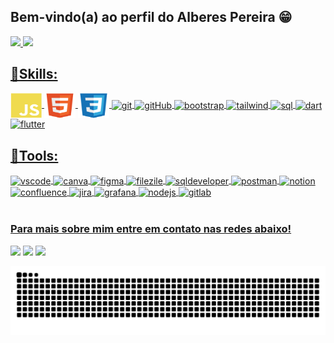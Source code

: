 ## Bem-vindo(a) ao perfil do Alberes Pereira 😁

<div>
   <a href="https://github.com/Alberesbass">
   <img height="180em" src="https://github-readme-stats.vercel.app/api?username=Alberesbass&show_icons=true&theme=tokyonight&include_all_commits=true&count_private=true" />
   <img height="180em" src="https://github-readme-stats.vercel.app/api/top-langs/?username=Alberesbass&layout=compact&langs_count=6&theme=tokyonight" />
</div>

## 🚀Skills:
<div style="display: inline_block">
   <img align="center" alt="javascript" height="40" width="50" src="https://raw.githubusercontent.com/devicons/devicon/master/icons/javascript/javascript-plain.svg" />
   <img align="center" alt="html" height="40" width="50" src="https://raw.githubusercontent.com/devicons/devicon/master/icons/html5/html5-original.svg" />
   <img align="center" alt="css" height="40" width="50" src="https://raw.githubusercontent.com/devicons/devicon/master/icons/css3/css3-original.svg" />
   <img align="center" alt="git" height="40" width="50" src="https://cdn.jsdelivr.net/gh/devicons/devicon/icons/git/git-original.svg" />
   <img align="center" alt="gitHub" height="40" width="50" src="https://cdn.jsdelivr.net/gh/devicons/devicon/icons/github/github-original.svg" />
   <img align="center" alt="bootstrap" height="40" width="50" src="https://cdn.jsdelivr.net/gh/devicons/devicon@latest/icons/bootstrap/bootstrap-original.svg" />
   <img align="center" alt="tailwind" height="40" width="50" src="https://cdn.jsdelivr.net/gh/devicons/devicon@latest/icons/tailwindcss/tailwindcss-original.svg" />
   <img align="center" alt="sql" height="40" width="50" src="https://cdn.jsdelivr.net/gh/devicons/devicon@latest/icons/azuresqldatabase/azuresqldatabase-original.svg" />
<!--    <img align="center" alt="react" height="40" width="50" src="https://cdn.jsdelivr.net/gh/devicons/devicon@latest/icons/react/react-original.svg" /> -->
<!--    <img align="center" alt="typescript" height="40" width="50" src="https://cdn.jsdelivr.net/gh/devicons/devicon@latest/icons/typescript/typescript-original.svg" /> -->
   <img align="center" alt="dart" height="40" width="50" src="https://cdn.jsdelivr.net/gh/devicons/devicon@latest/icons/dart/dart-original.svg" />
   <img align="center" alt="flutter" height="40" width="50" src="https://cdn.jsdelivr.net/gh/devicons/devicon@latest/icons/flutter/flutter-original.svg" />
   
          
             
</div>
 
## 🔧Tools:
<div style="display: inline_block">
   <img align="center" alt="vscode" height="40" width="50" src="https://cdn.jsdelivr.net/gh/devicons/devicon@latest/icons/vscode/vscode-original.svg" />
   <img align="center" alt="canva" height="40" width="50" src="https://cdn.jsdelivr.net/gh/devicons/devicon@latest/icons/canva/canva-original.svg" />
   <img align="center" alt="figma" height="40" width="50" src="https://cdn.jsdelivr.net/gh/devicons/devicon@latest/icons/figma/figma-original.svg" />
   <img align="center" alt="filezile" height="40" width="50" src="https://cdn.jsdelivr.net/gh/devicons/devicon@latest/icons/filezilla/filezilla-original.svg" />
   <img align="center" alt="sqldeveloper" height="40" width="50" src="https://cdn.jsdelivr.net/gh/devicons/devicon@latest/icons/sqldeveloper/sqldeveloper-original.svg" />
   <img align="center" alt="postman" height="40" width="50" src="https://cdn.jsdelivr.net/gh/devicons/devicon@latest/icons/postman/postman-original.svg" />
   <img align="center" alt="notion" height="40" width="50" src="https://cdn.jsdelivr.net/gh/devicons/devicon@latest/icons/notion/notion-original.svg" />
   <img align="center" alt="confluence" height="40" width="50" src="https://cdn.jsdelivr.net/gh/devicons/devicon@latest/icons/confluence/confluence-original-wordmark.svg" />
   <img align="center" alt="jira" height="40" width="50" src="https://cdn.jsdelivr.net/gh/devicons/devicon@latest/icons/jira/jira-original.svg" />
   <img align="center" alt="grafana" height="40" width="50" src="https://cdn.jsdelivr.net/gh/devicons/devicon@latest/icons/grafana/grafana-original.svg" />
   <img align="center" alt="nodejs" height="40" width="50" src="https://cdn.jsdelivr.net/gh/devicons/devicon@latest/icons/nodejs/nodejs-original-wordmark.svg" />
   <img align="center" alt="gitlab" height="40" width="50" src="https://cdn.jsdelivr.net/gh/devicons/devicon@latest/icons/gitlab/gitlab-original.svg" />
<!--    <img align="center" alt="jest" height="40" width="50" src="https://cdn.jsdelivr.net/gh/devicons/devicon@latest/icons/jest/jest-plain.svg" /> -->

   
          
</div>

 <br>
 
  ### Para mais sobre mim entre em contato nas redes abaixo!
 
<div>
  <a href="https://www.linkedin.com/in/alberesnascimento" target="_blank"><img src="https://img.shields.io/badge/-LinkedIn-blue?style=for-the-badge&logo=Linkedin&logoColor=white" target="_blank"></a>
  <a href="https://www.instagram.com/alberesbass" target="_blank"><img src="https://img.shields.io/badge/-Instagram-%23E4405F?style=for-the-badge&logo=instagram&logoColor=white" target="_blank"></a>
  <a href ="mailto:alberesbass@hotmail.com"><img src="https://img.shields.io/badge/-Hotmail-0078D4?style=for-the-badge&logo=microsoft-outlook&logoColor=white" target="_blank"></a>

  ![snake gif](https://github.com/Alberesbass/Alberesbass/blob/output/github-contribution-grid-snake-dark.svg)
  <!-- ![Snake animation](https://github.com/Alberesbass/Alberesbass/blob/output/github-contribution-grid-snake.svg) -->
</div>


